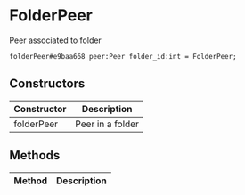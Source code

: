 # FolderPeer
Peer associated to folder

```
folderPeer#e9baa668 peer:Peer folder_id:int = FolderPeer;
```

## Constructors
| Constructor | Description |
| ---- | ----------- |
| folderPeer | Peer in a folder |


## Methods
| Method | Description |
| ---- | ----------- |


